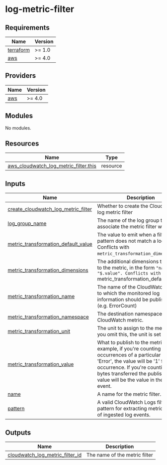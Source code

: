 # log-metric-filter

<!-- BEGINNING OF PRE-COMMIT-TERRAFORM DOCS HOOK -->
## Requirements

| Name | Version |
|------|---------|
| <a name="requirement_terraform"></a> [terraform](#requirement\_terraform) | >= 1.0 |
| <a name="requirement_aws"></a> [aws](#requirement\_aws) | >= 4.0 |

## Providers

| Name | Version |
|------|---------|
| <a name="provider_aws"></a> [aws](#provider\_aws) | >= 4.0 |

## Modules

No modules.

## Resources

| Name | Type |
|------|------|
| [aws_cloudwatch_log_metric_filter.this](https://registry.terraform.io/providers/hashicorp/aws/latest/docs/resources/cloudwatch_log_metric_filter) | resource |

## Inputs

| Name | Description | Type | Default | Required |
|------|-------------|------|---------|:--------:|
| <a name="input_create_cloudwatch_log_metric_filter"></a> [create\_cloudwatch\_log\_metric\_filter](#input\_create\_cloudwatch\_log\_metric\_filter) | Whether to create the Cloudwatch log metric filter | `bool` | `true` | no |
| <a name="input_log_group_name"></a> [log\_group\_name](#input\_log\_group\_name) | The name of the log group to associate the metric filter with | `string` | n/a | yes |
| <a name="input_metric_transformation_default_value"></a> [metric\_transformation\_default\_value](#input\_metric\_transformation\_default\_value) | The value to emit when a filter pattern does not match a log event. Conflicts with `metric_transformation_dimensions`. | `string` | `null` | no |
| <a name="input_metric_transformation_dimensions"></a> [metric\_transformation\_dimensions](#input\_metric\_transformation\_dimensions) | The additional dimensions to assign to the metric, in the form `"name" = "$.value". Conflicts with `metric\_transformation\_default\_value`.` | `map(string)` | `{}` | no |
| <a name="input_metric_transformation_name"></a> [metric\_transformation\_name](#input\_metric\_transformation\_name) | The name of the CloudWatch metric to which the monitored log information should be published (e.g. ErrorCount) | `string` | n/a | yes |
| <a name="input_metric_transformation_namespace"></a> [metric\_transformation\_namespace](#input\_metric\_transformation\_namespace) | The destination namespace of the CloudWatch metric. | `string` | n/a | yes |
| <a name="input_metric_transformation_unit"></a> [metric\_transformation\_unit](#input\_metric\_transformation\_unit) | The unit to assign to the metric. If you omit this, the unit is set as None. | `string` | `null` | no |
| <a name="input_metric_transformation_value"></a> [metric\_transformation\_value](#input\_metric\_transformation\_value) | What to publish to the metric. For example, if you're counting the occurrences of a particular term like 'Error', the value will be '1' for each occurrence. If you're counting the bytes transferred the published value will be the value in the log event. | `string` | `"1"` | no |
| <a name="input_name"></a> [name](#input\_name) | A name for the metric filter. | `string` | n/a | yes |
| <a name="input_pattern"></a> [pattern](#input\_pattern) | A valid CloudWatch Logs filter pattern for extracting metric data out of ingested log events. | `string` | n/a | yes |

## Outputs

| Name | Description |
|------|-------------|
| <a name="output_cloudwatch_log_metric_filter_id"></a> [cloudwatch\_log\_metric\_filter\_id](#output\_cloudwatch\_log\_metric\_filter\_id) | The name of the metric filter |
<!-- END OF PRE-COMMIT-TERRAFORM DOCS HOOK -->
